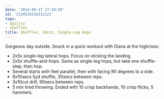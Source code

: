 ```yaml
---
date: '2014-09-17 17:38:59'
id: '3134520216312121'
tags:
- agility
- shuffles
title: Shuffles, 10cut, Single-Leg Hops
---
```


Gorgeous day outside. Snuck in a quick workout with Diana at the highrises:

- 2x5x single-leg lateral hops. Focus on sticking the landing.
- 2x5x shuffle-and-hops. Same as single-leg hops, but take one shuffle-step, then hop.
- Several starts with feet parallel, then with facing 90 degrees to a side.
- 6x10secs 5yd shuffle, 30secs between reps.
- 3x10cut drill, 90secs between reps.
- 5 min tired throwing. Ended with 10 crisp backhands, 10 crisp flicks, 5 hammers.
